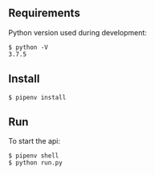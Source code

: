 ## Requirements

Python version used during development:
```
$ python -V
3.7.5
```

## Install

    $ pipenv install


## Run

To start the api:
```
$ pipenv shell
$ python run.py
```
